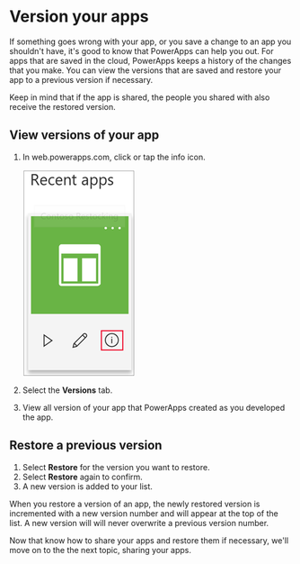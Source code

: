 # Version your apps
If something goes wrong with your app, or you save a change to an app you shouldn't have, it's good to know that PowerApps can help you out. For apps that are saved in the cloud, PowerApps keeps a history of the changes that you make. You can view the versions that are saved and restore your app to a previous version if necessary.

Keep in mind that if the app is shared, the people you shared with also receive the restored version.

## View versions of your app
1. In web.powerapps.com, click or tap the info icon.

    ![Click details to access app version](media/powerapps-versions-details2.png)

2. Select the **Versions** tab.
3. View all version of your app that PowerApps created as you developed the app.



## Restore a previous version
1. Select **Restore** for the  version you want to restore.
1. Select **Restore** again to confirm.
1. A new version is added to your list.

When you restore a version of an app, the newly restored version is incremented with a new version number and will appear at the top of the list. A new version will will never overwrite a previous version number.

Now that know how to share your apps and restore them if necessary, we'll move on to the the next topic, sharing your apps.
